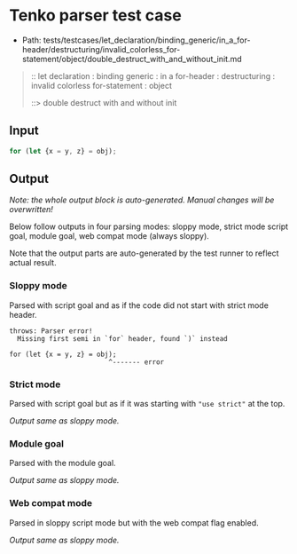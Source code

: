 # Tenko parser test case

- Path: tests/testcases/let_declaration/binding_generic/in_a_for-header/destructuring/invalid_colorless_for-statement/object/double_destruct_with_and_without_init.md

> :: let declaration : binding generic : in a for-header : destructuring : invalid colorless for-statement : object
>
> ::> double destruct with and without init

## Input

`````js
for (let {x = y, z} = obj);
`````

## Output

_Note: the whole output block is auto-generated. Manual changes will be overwritten!_

Below follow outputs in four parsing modes: sloppy mode, strict mode script goal, module goal, web compat mode (always sloppy).

Note that the output parts are auto-generated by the test runner to reflect actual result.

### Sloppy mode

Parsed with script goal and as if the code did not start with strict mode header.

`````
throws: Parser error!
  Missing first semi in `for` header, found `)` instead

for (let {x = y, z} = obj);
                         ^------- error
`````

### Strict mode

Parsed with script goal but as if it was starting with `"use strict"` at the top.

_Output same as sloppy mode._

### Module goal

Parsed with the module goal.

_Output same as sloppy mode._

### Web compat mode

Parsed in sloppy script mode but with the web compat flag enabled.

_Output same as sloppy mode._

